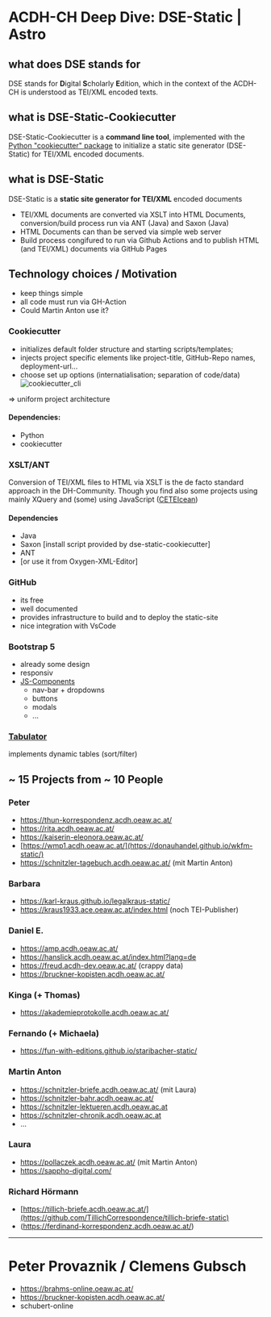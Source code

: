 # ACDH-CH Deep Dive: DSE-Static | Astro

## what does DSE stands for

DSE stands for **D**igital **S**cholarly **E**dition, which in the context of the ACDH-CH is understood as TEI/XML encoded texts.

## what is DSE-Static-Cookiecutter

DSE-Static-Cookiecutter is a **command line tool**, implemented with the [Python "cookiecutter" package](https://cookiecutter.readthedocs.io/en/stable/) to initialize a static site generator (DSE-Static) for TEI/XML encoded documents. 

## what is DSE-Static

DSE-Static is a **static site generator for TEI/XML** encoded documents
* TEI/XML documents are converted via XSLT into HTML Documents, conversion/build process run via ANT (Java) and Saxon (Java)
* HTML Documents can than be served via simple web server
* Build process congifured to run via Github Actions and to publish HTML (and TEI/XML) documents via GitHub Pages


## Technology choices / Motivation

* keep things simple
* all code must run via GH-Action
* Could Martin Anton use it?

### Cookiecutter

* initializes default folder structure and starting scripts/templates;
* injects project specific elements like project-title, GitHub-Repo names, deployment-url...
* choose set up options (internatialisation; separation of code/data)
![cookiecutter_cli](https://github.com/user-attachments/assets/f028fbad-ae6a-42d2-81bc-2ec3d63b7d26)

=> uniform project architecture 

#### Dependencies:

* Python
* cookiecutter

### XSLT/ANT

Conversion of TEI/XML files to HTML via XSLT is the de facto standard approach in the DH-Community.
Though you find also some projects using mainly XQuery and (some) using JavaScript ([CETEIcean](https://github.com/TEIC/CETEIcean))

#### Dependencies
* Java
* Saxon [install script provided by dse-static-cookiecutter]
* ANT
* [or use it from Oxygen-XML-Editor]

### GitHub

* its free
* well documented
* provides infrastructure to build and to deploy the static-site
* nice integration with VsCode

### Bootstrap 5
* already some design
* responsiv
* [JS-Components](https://getbootstrap.com/docs/5.3/getting-started/introduction/#js-components)
  * nav-bar + dropdowns
  * buttons
  * modals
  * ...

### [Tabulator](https://tabulator.info/)

implements dynamic tables (sort/filter)


## ~ 15 Projects from ~ 10 People

### Peter
* https://thun-korrespondenz.acdh.oeaw.ac.at/
* https://rita.acdh.oeaw.ac.at/
* https://kaiserin-eleonora.oeaw.ac.at/
* [https://wmp1.acdh.oeaw.ac.at/](https://donauhandel.github.io/wkfm-static/)
* https://schnitzler-tagebuch.acdh.oeaw.ac.at/ (mit Martin Anton)

### Barbara
* https://karl-kraus.github.io/legalkraus-static/
* https://kraus1933.ace.oeaw.ac.at/index.html (noch TEI-Publisher)

### Daniel E.
* https://amp.acdh.oeaw.ac.at/
* https://hanslick.acdh.oeaw.ac.at/index.html?lang=de
* https://freud.acdh-dev.oeaw.ac.at/ (crappy data)
* https://bruckner-kopisten.acdh.oeaw.ac.at/

### Kinga (+ Thomas)
* https://akademieprotokolle.acdh.oeaw.ac.at/

### Fernando (+ Michaela)
* https://fun-with-editions.github.io/staribacher-static/

### Martin Anton
* https://schnitzler-briefe.acdh.oeaw.ac.at/ (mit Laura)
* https://schnitzler-bahr.acdh.oeaw.ac.at/
* https://schnitzler-lektueren.acdh.oeaw.ac.at
* https://schnitzler-chronik.acdh.oeaw.ac.at
* ...

### Laura
* https://pollaczek.acdh.oeaw.ac.at/ (mit Martin Anton)
* https://sappho-digital.com/

### Richard Hörmann
* [https://tillich-briefe.acdh.oeaw.ac.at/](https://github.com/TillichCorrespondence/tillich-briefe-static)
* (https://ferdinand-korrespondenz.acdh.oeaw.ac.at/)

---

# Peter Provaznik / Clemens Gubsch
* https://brahms-online.oeaw.ac.at/
* https://bruckner-kopisten.acdh.oeaw.ac.at/
* schubert-online